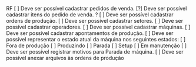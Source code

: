 RF
[ ] Deve ser possível cadastrar pedidos de venda.
[?] Deve ser possível cadastrar itens do pedido de venda. ?
[ ] Deve ser possível cadastrar ordens de produção.
[ ] Deve ser possível cadastrar setores.
[ ] Deve ser possível cadastrar operadores.
[ ] Deve ser possível cadastrar máquinas.
[ ] Deve ser possível cadastrar apontamentos de produção.
[ ] Deve ser possível representar o estado atual da máquina nos seguintes estados:
  [ ] Fora de produção
  [ ] Produzindo
  [ ] Parada 
  [ ] Setup
  [ ] Em manutenção
[ ] Deve ser possível registrar motivos para Parada de máquina.
[ ] Deve ser possível anexar arquivos às ordens de produção



